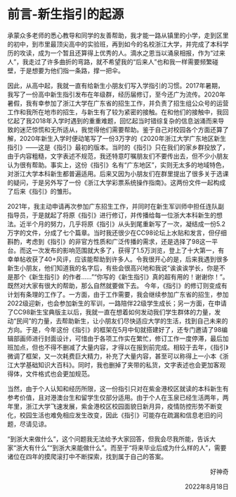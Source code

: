 # 前言-新生指引的起源

承蒙众多老师的悉心教导和同学的友善帮助，我才能一路从镇里的小学，走到区里的初中，到市里最顶尖高中的实验班，再到如今的名校浙江大学，并完成了本科学历的攻读，成为一个暂且还算得上优秀的人。滴水之恩当以涌泉相报，作为“过来人”，我走过了许多曲折的弯路，就不希望我的“后来人”也和我一样需要频繁碰壁，于是想要为他们指一条路，撑一把伞。

因此，从高中起，我就一直有给新生小朋友们写入学指引的习惯。2017年暑期，我写了一份高中新生指引发布在年级群，经历届修订，至今还广为流传。2020年暑假，我有幸参加了浙江大学在广东省的招生工作，并负责了招生组公众号的运营工作和我所在地市的招生，与新生有了较为紧密的接触。在和他们的接触中，我回忆起了我2018年入学时遇到的重重难题，回忆起当时错综复杂的信息汹涌而来导致的迷茫惊慌和无所适从，我觉得他们需要帮助。鉴于自己对校园各个方面还算了解，2020年新生入学时便动笔写了一份3万字的《2020年浙江大学广东地区新生指引》——这是《指引》最初的版本。当时的《指引》只在我们的家乡群投放了，由于内容粗糙，文字表述不规范，我还特意叮嘱朋友们不要传出去，但不少小朋友认为很有帮助。事实上，这份《指引》名有“广东地区”，实则无太多的地域特色，对浙江大学本科新生都普遍适用。后来又因为小朋友们在群里提出了很多关于选课的疑问，于是另外写了一份《浙江大学彩票系统操作指南》。这两份文件一起构成了后来《指引》的雏形。

2021年，我主动申请再次参加广东招生工作，并同时在新生军训师中担任连队副指导员，于是就起了将原《指引》进行修订，并传播给每一位浙大本科新生的想法。近半个月的努力，几乎将原《指引》从头到尾重新写了一次，凝结成一份5.2万字的文件，分成了七个篇章。当时我还很少在CC98论坛上水贴和发言，但仔细斟酌，考虑到《指引》的非官方性质和广泛传播的需求，还是选择了98这一平台。而这一次发布的影响范围就大多了，获得了1.5万浏览，登上了十大第一，有幸单帖收获了40+风评，应该能帮助到许多人。令我很开心的是，后来我遇到很多新生小朋友，他们知道我的名字后，有些会很高兴地和我说“诶诶诶学长，你是不是那个《新生指引》的作者……”“你写的《新生指引》真的超有用的！谢谢你！”。既然对大家有很大的帮助，那么自然就要做下去。
今年，《指引》的修订则变成有计划有条理的工作了。一方面，由于工作需要，我会继续参加广东省的招生，参加2022级迎新，也会参加新生的军训，一路陪伴22级学生成长；另一方面，在申请了CC98新生宝典版主以后，我就一直在想着如何发动我们学生群体的力量，发动“民间”的力量，去帮助新生，让小朋友们尽快适应大学的生活，找到自己未来的方向。于是，今年这份《指引》的框架在5月中旬就搭建好了，还专门邀请了98编辑部画师进行封面设计，可惜由于各项工作实在繁忙，修订工作一度停滞，最后加班加点，但也不得不删减了大量内容，才得以在报到前完成。相较于去年，《指引》微调了框架，又一次耗费巨大精力，补充了大量内容，甚至可以称得上一小本《浙江大学基础知识大百科》。同时，我也删掉了夹带的私货，文字表述也会更加客观得体，文件格式也会更加规范。

当然，由于个人认知和经历所限，这一份指引只对在紫金港校区就读的本科新生有参考价值，且对港澳台生和留学生仅部分适用。由于个人在玉泉已经生活两年，两年里，浙江大学飞速发展，紫金港校区校园面貌日新月异，疫情防控形势不断变化，校园生活也难免相应发生改变，因此《指引》可能存在疏漏和信息老旧的问题，尽请见谅。

“到浙大来做什么”，这个问题我无法给予大家回答，但我会尽我所能，告诉大家“浙大有什么”“到浙大来能做什么”。而至于“将来毕业后成为什么样的人”，需要诸位在四年的摸爬滚打中不断探索，找到属于自己的答案。

<p align="right">好神奇</p>
<p align="right">2022年8月18日</p>
